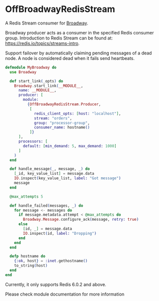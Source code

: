 # OffBroadwayRedisStream

A Redis Stream consumer for [Broadway](https://github.com/dashbitco/broadway).

Broadway producer acts as a consumer in the specified Redis consumer group. Introduction to Redis Stream can be found at: https://redis.io/topics/streams-intro.

Support failover by automatically claiming pending messages of a dead node. A node is considered dead when it fails send heartbeats.

```elixir
defmodule MyBroadway do
  use Broadway

  def start_link(_opts) do
    Broadway.start_link(__MODULE__,
      name: __MODULE__,
      producer: [
        module:
          {OffBroadwayRedisStream.Producer,
           [
             redis_client_opts: [host: "localhost"],
             stream: "orders",
             group: "processor-group",
             consumer_name: hostname()
           ]}
      ],
      processors: [
        default: [min_demand: 5, max_demand: 1000]
      ]
    )
  end

  def handle_message(_, message, _) do
    [_id, key_value_list] = message.data
    IO.inspect(key_value_list, label: "Got message")
    message
  end

  @max_attempts 5

  def handle_failed(messages, _) do
    for message <- messages do
      if message.metadata.attempt < @max_attempts do
        Broadway.Message.configure_ack(message, retry: true)
      else
        [id, _] = message.data
        IO.inspect(id, label: "Dropping")
      end
    end
  end

  defp hostname do
    {:ok, host} = :inet.gethostname()
    to_string(host)
  end
end
```

Currently, it only supports Redis 6.0.2 and above.

Please check module documentation for more information
